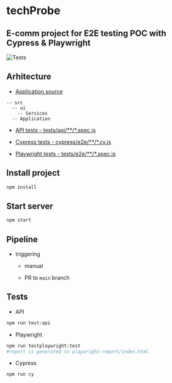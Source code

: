# techProbe

## E-comm project for E2E testing POC with Cypress & Playwright

![Tests](https://github.com/CodrutaA/techProbe/actions/workflows/test.yml/badge.svg)

## Arhitecture

- [Application source](./src)

```
-- src
  -- ui
    -- Services
  -- Application
```

- [API tests - tests/api/**/*.spec.js](./tests/api/)
  
- [Cypress tests - cypress/e2e/**/*.cy.js](./cypress/e2e/)

- [Playwright tests - tests/e2e/**/*.spec.js](./tests/e2e/)


## Install project

```bash
npm install
```

## Start server

```bash
npm start
```

## Pipeline

- triggering
  
    - manual
      
    - PR to `main` branch      

## Tests

- API
  
```bash
npm run test:api
```

- Playwright
  
```bash
npm run testplaywright:test
#report is generated to playwright-report/index.html
```

- Cypress
  
```bash
npm run cy
```
